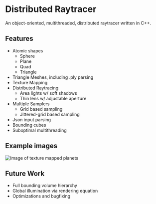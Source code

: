 # Distributed Raytracer
An object-oriented, multithreaded, distributed raytracer written in C++.

## Features
* Atomic shapes
  * Sphere
  * Plane
  * Quad
  * Triangle
* Triangle Meshes, including .ply parsing
* Texture Mapping
* Distributed Raytracing
  * Area lights w/ soft shadows
  * Thin lens w/ adjustable aperture
* Multiple Samplers
  * Grid based sampling
  * Jittered-grid based sampling
* Json input parsing
* Bounding cubes
* Suboptimal multithreading

## Example images

![Image of texture mapped planets](https://scontent-lhr8-1.xx.fbcdn.net/v/t1.15752-9/73302617_1015980858742248_6017589596508913664_n.png?_nc_cat=109&_nc_ohc=3r-w29DoFSEAX88r3yd&_nc_ht=scontent-lhr8-1.xx&oh=96fa1aa9beef50aabd8f808655016f31&oe=5EC72EC2)

## Future Work
* Full bounding volume hierarchy
* Global illumination via rendering equation
* Optimizations and bugfixing
